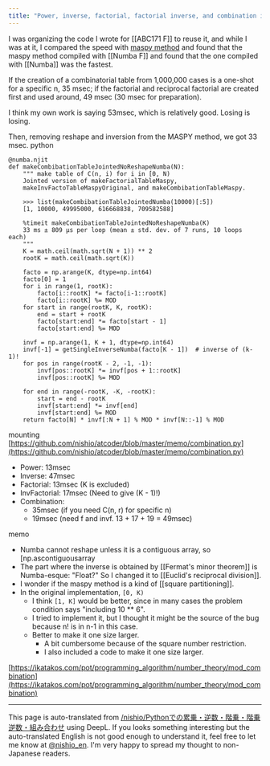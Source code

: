 ```yaml
---
title: "Power, inverse, factorial, factorial inverse, and combination in Python"
---
```


I was organizing the code I wrote for [[ABC171 F]] to reuse it, and while I was at it, I compared the speed with [maspy method](https://maspypy.com/numpyn-mod-p%e3%81%ae%e8%a8%88%e7%ae%97) and found that the maspy method compiled with [[Numba F]] and found that the one compiled with [[Numba]] was the fastest.

If the creation of a combinatorial table from 1,000,000 cases is a one-shot for a specific n, 35 msec; if the factorial and reciprocal factorial are created first and used around, 49 msec (30 msec for preparation).

I think my own work is saying 53msec, which is relatively good. Losing is losing.

Then, removing reshape and inversion from the MASPY method, we got 33 msec.
python

```
@numba.njit
def makeCombibationTableJointedNoReshapeNumba(N):
    """ make table of C(n, i) for i in [0, N)
    Jointed version of makeFactorialTableMaspy, 
    makeInvFactoTableMaspyOriginal, and makeCombibationTableMaspy.

    >>> list(makeCombibationTableJointedNumba(10000)[:5])
    [1, 10000, 49995000, 616668838, 709582588]

    %timeit makeCombibationTableJointedNoReshapeNumba(K)
    33 ms ± 809 µs per loop (mean ± std. dev. of 7 runs, 10 loops each)
    """
    K = math.ceil(math.sqrt(N + 1)) ** 2
    rootK = math.ceil(math.sqrt(K))

    facto = np.arange(K, dtype=np.int64)
    facto[0] = 1
    for i in range(1, rootK):
        facto[i::rootK] *= facto[i-1::rootK]
        facto[i::rootK] %= MOD
    for start in range(rootK, K, rootK):
        end = start + rootK
        facto[start:end] *= facto[start - 1]
        facto[start:end] %= MOD

    invf = np.arange(1, K + 1, dtype=np.int64)
    invf[-1] = getSingleInverseNumba(facto[K - 1])  # inverse of (k-1)!
    for pos in range(rootK - 2, -1, -1):
        invf[pos::rootK] *= invf[pos + 1::rootK]
        invf[pos::rootK] %= MOD

    for end in range(-rootK, -K, -rootK):
        start = end - rootK
        invf[start:end] *= invf[end]
        invf[start:end] %= MOD
    return facto[N] * invf[:N + 1] % MOD * invf[N::-1] % MOD
```



mounting
[https://github.com/nishio/atcoder/blob/master/memo/combination.py](https://github.com/nishio/atcoder/blob/master/memo/combination.py)
- Power: 13msec
- Inverse: 47msec
- Factorial: 13msec (K is excluded)
- InvFactorial: 17msec (Need to give (K - 1)!)
- Combination:
    - 35msec (if you need C(n, r) for specific n)
    - 19msec (need f and invf. 13 + 17 + 19 = 49msec)

memo
- Numba cannot reshape unless it is a contiguous array, so [np.ascontiguousarray
- The part where the inverse is obtained by [[Fermat's minor theorem]] is Numba-esque: "Float?" So I changed it to [[Euclid's reciprocal division]].
- I wonder if the maspy method is a kind of [[square partitioning]].
- In the original implementation, `[0, K)`
    - I think `[1, K]` would be better, since in many cases the problem condition says "including 10 ** 6".
    - I tried to implement it, but I thought it might be the source of the bug because n! is in n-1 in this case.
    - Better to make it one size larger.
        - A bit cumbersome because of the square number restriction.
        - I also included a code to make it one size larger.


[https://ikatakos.com/pot/programming_algorithm/number_theory/mod_combination](https://ikatakos.com/pot/programming_algorithm/number_theory/mod_combination)

---
This page is auto-translated from [/nishio/Pythonでの累乗・逆数・階乗・階乗逆数・組み合わせ](https://scrapbox.io/nishio/Pythonでの累乗・逆数・階乗・階乗逆数・組み合わせ) using DeepL. If you looks something interesting but the auto-translated English is not good enough to understand it, feel free to let me know at [@nishio_en](https://twitter.com/nishio_en). I'm very happy to spread my thought to non-Japanese readers.